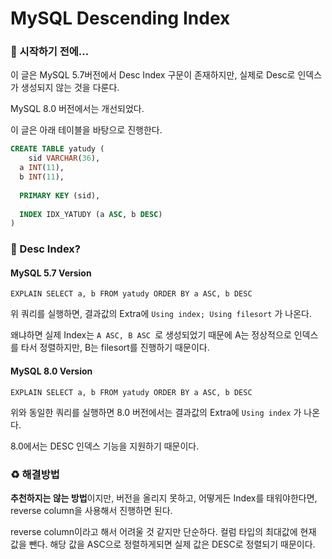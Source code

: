 # MySQL Descending Index

### 🎊 시작하기 전에...

이 글은 MySQL 5.7버전에서 Desc Index 구문이 존재하지만, 실제로 Desc로 인덱스가 생성되지 않는 것을 다룬다.

MySQL 8.0 버전에서는 개선되었다.

이 글은 아래 테이블을 바탕으로 진행한다.

```sql
CREATE TABLE yatudy (
	sid VARCHAR(36),
  a INT(11),
  b INT(11),
  
  PRIMARY KEY (sid),
  
  INDEX IDX_YATUDY (a ASC, b DESC)
)
```



### 🤔 Desc Index?

#### MySQL 5.7 Version

`EXPLAIN SELECT a, b FROM yatudy ORDER BY a ASC, b DESC`

위 쿼리를 실행하면, 결과값의 Extra에 `Using index; Using filesort` 가 나온다.

왜냐하면 실제 Index는 `A ASC, B ASC `로 생성되었기 때문에 A는 정상적으로 인덱스를 타서 정렬하지만, B는 filesort를 진행하기 때문이다.

#### MySQL 8.0 Version

`EXPLAIN SELECT a, b FROM yatudy ORDER BY a ASC, b DESC`

위와 동일한 쿼리를 실행하면 8.0 버전에서는 결과값의 Extra에 `Using index` 가 나온다.

8.0에서는 DESC 인덱스 기능을 지원하기 때문이다.

### ♻️ 해결방법

**추천하지는 않는 방법**이지만, 버전을 올리지 못하고, 어떻게든 Index를 태워야한다면, reverse column을 사용해서 진행하면 된다.

reverse column이라고 해서 어려울 것 같지만 단순하다. 컬럼 타입의 최대값에 현재 값을 뺀다. 해당 값을 ASC으로 정렬하게되면 실제 값은 DESC로 정렬되기 때문이다.
